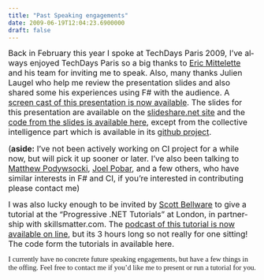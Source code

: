 ```yaml
---
title: "Past Speaking engagements"
date: 2009-06-19T12:04:23.6900000
draft: false
---
```


<p style="MARGIN: 0cm 0cm 10pt" class="MsoNormal"><span style="mso-ansi-language: EN-US" lang="EN-US"><font size="3">Back in February this year I spoke at TechDays Paris 2009, I’ve always enjoyed TechDays Paris so a big thanks to <a href="http://blogs.msdn.com/ericmitt/">Eric Mittelette</a> and his team for inviting me to speak. Also, many thanks Julien Laugel who help me review the presentation slides and also shared some his experiences using F# with the audience. A <a href="http://www.microsoft.com/france/vision/mstechdays09/Webcast.aspx?EID=e00f13ea-1987-4aa5-b952-6e44868ffb72">screen cast of this presentation is now available</a>. </font></span><span style="mso-ansi-language: EN-US" lang="EN-US"><font size="3">The slides for this presentation are available on the <a href="http://www.slideshare.net/robertfpickering/tech-days-paris-intoduction-f-and-collective-intelligence">slideshare.net site</a> and </font></span><span style="mso-ansi-language: EN-US" lang="EN-US"><font size="3">the <a href="http://strangelights.com/blog/downloads/learnfs.zip">code from the slides is available here</a>, except from the collective intelligence part which is available in its <a href="http://github.com/robertpi/fscollintelli/tree/master">github project</a>.</font></span></p>
<p style="MARGIN: 0cm 0cm 10pt" class="MsoNormal"><span style="mso-ansi-language: EN-US" lang="EN-US"><font size="3">(<strong style="mso-bidi-font-weight: normal">aside:</strong> I’ve not been actively working on CI project for a while now, but will pick it up sooner or later. I’ve also been talking to <a href="http://codebetter.com/blogs/matthew.podwysocki/default.aspx">Matthew Podywsocki</a>, <a href="http://callvirt.net/blog/">Joel Pobar</a>, and a few others, who have similar interests in F# and CI, if you’re interested in contributing please contact me)<o:p /></font></span></p>
<p style="MARGIN: 0cm 0cm 10pt" class="MsoNormal"><span style="mso-ansi-language: EN-US" lang="EN-US"><font size="3">I was also lucky enough to be invited by <a href="http://blog.scottbellware.com/">Scott Bellware</a> to give a tutorial at the “Progressive .NET Tutorials” at London, in partnership with skillsmatter.com. The <a href="http://skillsmatter.com/podcast/open-source-dot-net/f-tutorial">podcast of this tutorial is now available on line</a>, but its 3 hours long so not really for one sitting! The code form the tutorials in available here.</font></span></p>
<span style="LINE-HEIGHT: 115%; FONT-FAMILY: &quot;Calibri&quot;, &quot;sans-serif&quot;; FONT-SIZE: 11pt; mso-ansi-language: EN-US; mso-ascii-theme-font: minor-latin; mso-fareast-font-family: Calibri; mso-fareast-theme-font: minor-latin; mso-hansi-theme-font: minor-latin; mso-bidi-font-family: 'Times New Roman'; mso-bidi-theme-font: minor-bidi; mso-fareast-language: EN-US; mso-bidi-language: AR-SA" lang="EN-US">I currently have no concrete future speaking engagements, but have a few things in the offing. Feel free to contact me if you’d like me to present or run a tutorial for you.</span>
